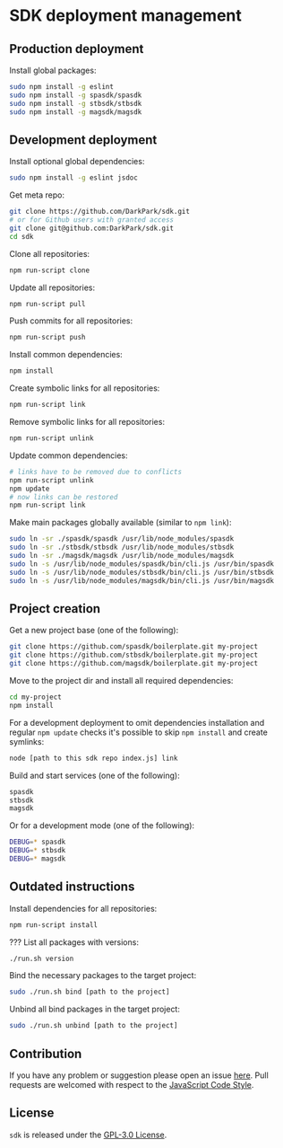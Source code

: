 SDK deployment management
=========================

## Production deployment ##

Install global packages:

```bash
sudo npm install -g eslint
sudo npm install -g spasdk/spasdk
sudo npm install -g stbsdk/stbsdk
sudo npm install -g magsdk/magsdk
```


## Development deployment ##

Install optional global dependencies:

```bash
sudo npm install -g eslint jsdoc
```

Get meta repo:

```bash
git clone https://github.com/DarkPark/sdk.git
# or for Github users with granted access
git clone git@github.com:DarkPark/sdk.git
cd sdk
```

Clone all repositories:

```bash
npm run-script clone
```

Update all repositories:

```bash
npm run-script pull
```

Push commits for all repositories:

```bash
npm run-script push
```

Install common dependencies:

```bash
npm install
```

Create symbolic links for all repositories:

```bash
npm run-script link
```

Remove symbolic links for all repositories:

```bash
npm run-script unlink
```

Update common dependencies:

```bash
# links have to be removed due to conflicts
npm run-script unlink
npm update
# now links can be restored
npm run-script link
```

Make main packages globally available (similar to `npm link`):

```bash
sudo ln -sr ./spasdk/spasdk /usr/lib/node_modules/spasdk
sudo ln -sr ./stbsdk/stbsdk /usr/lib/node_modules/stbsdk
sudo ln -sr ./magsdk/magsdk /usr/lib/node_modules/magsdk
sudo ln -s /usr/lib/node_modules/spasdk/bin/cli.js /usr/bin/spasdk
sudo ln -s /usr/lib/node_modules/stbsdk/bin/cli.js /usr/bin/stbsdk
sudo ln -s /usr/lib/node_modules/magsdk/bin/cli.js /usr/bin/magsdk
```


## Project creation ##

Get a new project base (one of the following):

```bash
git clone https://github.com/spasdk/boilerplate.git my-project
git clone https://github.com/stbsdk/boilerplate.git my-project
git clone https://github.com/magsdk/boilerplate.git my-project
```

Move to the project dir and install all required dependencies:

```bash
cd my-project
npm install
```

For a development deployment to omit dependencies installation and regular `npm update` checks
it's possible to skip `npm install` and create symlinks:

```bash
node [path to this sdk repo index.js] link
```

Build and start services (one of the following):

```bash
spasdk
stbsdk
magsdk
```

Or for a development mode (one of the following):

```bash
DEBUG=* spasdk
DEBUG=* stbsdk
DEBUG=* magsdk
```




## Outdated instructions ##

Install dependencies for all repositories:

```bash
npm run-script install
```

??? List all packages with versions:

```bash
./run.sh version
```

Bind the necessary packages to the target project:

```bash
sudo ./run.sh bind [path to the project]
```

Unbind all bind packages in the target project:

```bash
sudo ./run.sh unbind [path to the project]
```


## Contribution ##

If you have any problem or suggestion please open an issue [here](https://github.com/DarkPark/sdk/issues).
Pull requests are welcomed with respect to the [JavaScript Code Style](https://github.com/DarkPark/jscs).


## License ##

`sdk` is released under the [GPL-3.0 License](http://opensource.org/licenses/GPL-3.0).

